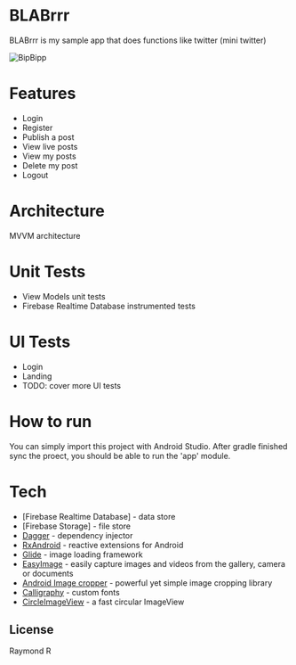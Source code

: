 # BLABrrr
 
BLABrrr is my sample app that does functions like twitter (mini twitter)

<img src="https://www.fatdino.com/gifs/blabrrr.gif" alt="BipBipp" />

# Features
  - Login
  - Register
  - Publish a post
  - View live posts
  - View my posts
  - Delete my post
  - Logout

# Architecture
MVVM architecture

# Unit Tests
- View Models unit tests
- Firebase Realtime Database instrumented tests

# UI Tests
- Login
- Landing
- TODO: cover more UI tests

# How to run
You can simply import this project with Android Studio.
After gradle finished sync the proect, you should be able to run the 'app' module.

# Tech
* [Firebase Realtime Database] - data store
* [Firebase Storage] - file store
* [Dagger](https://github.com/google/dagger) - dependency injector
* [RxAndroid](https://github.com/ReactiveX/RxAndroid) - reactive extensions for Android
* [Glide](https://github.com/bumptech/glide) - image loading framework
* [EasyImage](https://github.com/jkwiecien/EasyImage) - easily capture images and videos from the gallery, camera or documents
* [Android Image cropper](https://github.com/ArthurHub/Android-Image-Cropper) - powerful yet simple image cropping library
* [Calligraphy](https://github.com/InflationX/Calligraphy) - custom fonts
* [CircleImageView](https://github.com/hdodenhof/CircleImageView) - a fast circular ImageView

License
----
Raymond R
